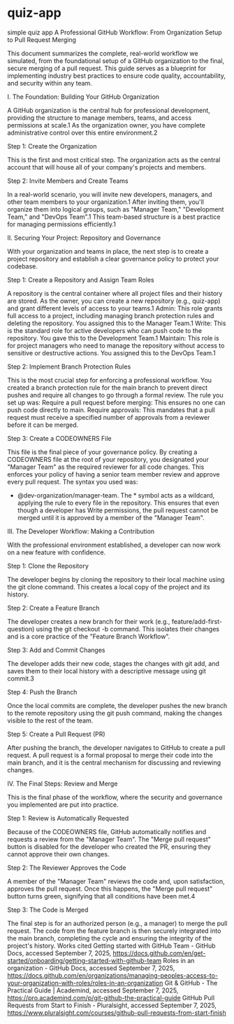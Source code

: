 # quiz-app
simple quiz app
A Professional GitHub Workflow: From Organization Setup to Pull Request Merging

This document summarizes the complete, real-world workflow we simulated, from the foundational setup of a GitHub organization to the final, secure merging of a pull request. This guide serves as a blueprint for implementing industry best practices to ensure code quality, accountability, and security within any team.

I. The Foundation: Building Your GitHub Organization

A GitHub organization is the central hub for professional development, providing the structure to manage members, teams, and access permissions at scale.1 As the organization owner, you have complete administrative control over this entire environment.2

Step 1: Create the Organization

This is the first and most critical step. The organization acts as the central account that will house all of your company's projects and members.

Step 2: Invite Members and Create Teams

In a real-world scenario, you will invite new developers, managers, and other team members to your organization.1 After inviting them, you'll organize them into logical groups, such as "Manager Team," "Development Team," and "DevOps Team".1 This team-based structure is a best practice for managing permissions efficiently.1

II. Securing Your Project: Repository and Governance

With your organization and teams in place, the next step is to create a project repository and establish a clear governance policy to protect your codebase.

Step 1: Create a Repository and Assign Team Roles

A repository is the central container where all project files and their history are stored. As the owner, you can create a new repository (e.g., quiz-app) and grant different levels of access to your teams.1
Admin: This role grants full access to a project, including managing branch protection rules and deleting the repository. You assigned this to the Manager Team.1
Write: This is the standard role for active developers who can push code to the repository. You gave this to the Development Team.1
Maintain: This role is for project managers who need to manage the repository without access to sensitive or destructive actions. You assigned this to the DevOps Team.1

Step 2: Implement Branch Protection Rules

This is the most crucial step for enforcing a professional workflow. You created a branch protection rule for the main branch to prevent direct pushes and require all changes to go through a formal review. The rule you set up was:
Require a pull request before merging: This ensures no one can push code directly to main.
Require approvals: This mandates that a pull request must receive a specified number of approvals from a reviewer before it can be merged.

Step 3: Create a CODEOWNERS File

This file is the final piece of your governance policy. By creating a CODEOWNERS file at the root of your repository, you designated your "Manager Team" as the required reviewer for all code changes. This enforces your policy of having a senior team member review and approve every pull request.
The syntax you used was:
* @dev-organization/manager-team.
The * symbol acts as a wildcard, applying the rule to every file in the repository. This ensures that even though a developer has Write permissions, the pull request cannot be merged until it is approved by a member of the "Manager Team".

III. The Developer Workflow: Making a Contribution

With the professional environment established, a developer can now work on a new feature with confidence.

Step 1: Clone the Repository

The developer begins by cloning the repository to their local machine using the git clone command. This creates a local copy of the project and its history.

Step 2: Create a Feature Branch

The developer creates a new branch for their work (e.g., feature/add-first-question) using the git checkout -b command. This isolates their changes and is a core practice of the "Feature Branch Workflow".

Step 3: Add and Commit Changes

The developer adds their new code, stages the changes with git add, and saves them to their local history with a descriptive message using git commit.3

Step 4: Push the Branch

Once the local commits are complete, the developer pushes the new branch to the remote repository using the git push command, making the changes visible to the rest of the team.

Step 5: Create a Pull Request (PR)

After pushing the branch, the developer navigates to GitHub to create a pull request. A pull request is a formal proposal to merge their code into the main branch, and it is the central mechanism for discussing and reviewing changes.

IV. The Final Steps: Review and Merge

This is the final phase of the workflow, where the security and governance you implemented are put into practice.

Step 1: Review is Automatically Requested

Because of the CODEOWNERS file, GitHub automatically notifies and requests a review from the "Manager Team". The "Merge pull request" button is disabled for the developer who created the PR, ensuring they cannot approve their own changes.

Step 2: The Reviewer Approves the Code

A member of the "Manager Team" reviews the code and, upon satisfaction, approves the pull request. Once this happens, the "Merge pull request" button turns green, signifying that all conditions have been met.4

Step 3: The Code is Merged

The final step is for an authorized person (e.g., a manager) to merge the pull request. The code from the feature branch is then securely integrated into the main branch, completing the cycle and ensuring the integrity of the project's history.
Works cited
Getting started with GitHub Team - GitHub Docs, accessed September 7, 2025, https://docs.github.com/en/get-started/onboarding/getting-started-with-github-team
Roles in an organization - GitHub Docs, accessed September 7, 2025, https://docs.github.com/en/organizations/managing-peoples-access-to-your-organization-with-roles/roles-in-an-organization
Git & GitHub - The Practical Guide | Academind, accessed September 7, 2025, https://pro.academind.com/p/git-github-the-practical-guide
GitHub Pull Requests from Start to Finish - Pluralsight, accessed September 7, 2025, https://www.pluralsight.com/courses/github-pull-requests-from-start-finish
